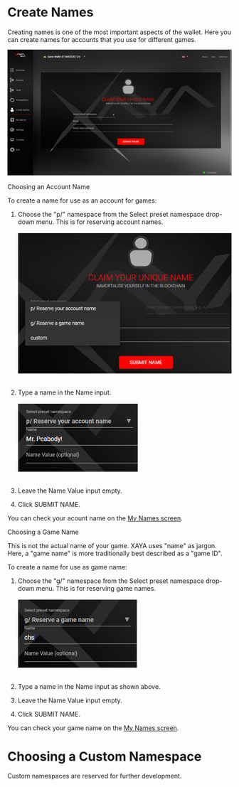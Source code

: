 # Create Names

Creating names is one of the most important aspects of the wallet. Here you can 
create names for accounts that you use for different games.

![create-names-screen](img/create-names-screen.zoom53.png)

Choosing an Account Name

To create a name for use as an account for games:

1. Choose the "p/" namespace from the Select preset namespace drop-down menu. 
This is for reserving account names.  
   
![namespace-drop-down-menu](img/namespace-drop-down-menu.png)  
 

2. Type a name in the Name input.  
   
![enter-a-name](img/enter-a-name.png)  
 

3. Leave the Name Value input empty.

4. Click SUBMIT NAME.

You can check your acount name on the [My Names screen](my_names.md).

Choosing a Game Name

This is not the actual name of your game. XAYA uses "name" as jargon. Here, a 
"game name" is more traditionally best described as a "game ID".

To create a name for use as game name:

1. Choose the "g/" namespace from the Select preset namespace drop-down menu. 
This is for reserving game names.  
   
![reserve-a-game-name](img/reserve-a-game-name.png)  
 

2. Type a name in the Name input as shown above.

3. Leave the Name Value input empty.

4. Click SUBMIT NAME.

You can check your game name on the [My Names screen](my_names.md).

# Choosing a Custom Namespace

Custom namespaces are reserved for further development.
